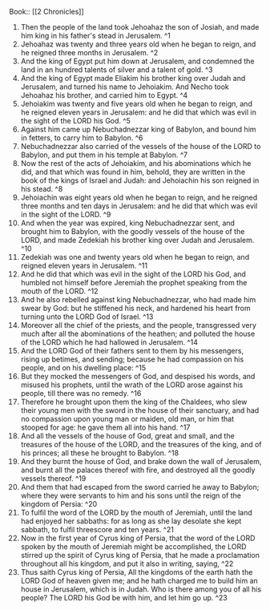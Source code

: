  Book:: [[2 Chronicles]]
 1. Then the people of the land took Jehoahaz the son of Josiah, and made him king in his father's stead in Jerusalem. ^1
 2. Jehoahaz was twenty and three years old when he began to reign, and he reigned three months in Jerusalem. ^2
 3. And the king of Egypt put him down at Jerusalem, and condemned the land in an hundred talents of silver and a talent of gold. ^3
 4. And the king of Egypt made Eliakim his brother king over Judah and Jerusalem, and turned his name to Jehoiakim. And Necho took Jehoahaz his brother, and carried him to Egypt. ^4
 5. Jehoiakim was twenty and five years old when he began to reign, and he reigned eleven years in Jerusalem: and he did that which was evil in the sight of the LORD his God. ^5
 6. Against him came up Nebuchadnezzar king of Babylon, and bound him in fetters, to carry him to Babylon. ^6
 7. Nebuchadnezzar also carried of the vessels of the house of the LORD to Babylon, and put them in his temple at Babylon. ^7
 8. Now the rest of the acts of Jehoiakim, and his abominations which he did, and that which was found in him, behold, they are written in the book of the kings of Israel and Judah: and Jehoiachin his son reigned in his stead. ^8
 9. Jehoiachin was eight years old when he began to reign, and he reigned three months and ten days in Jerusalem: and he did that which was evil in the sight of the LORD. ^9
 10. And when the year was expired, king Nebuchadnezzar sent, and brought him to Babylon, with the goodly vessels of the house of the LORD, and made Zedekiah his brother king over Judah and Jerusalem. ^10
 11. Zedekiah was one and twenty years old when he began to reign, and reigned eleven years in Jerusalem. ^11
 12. And he did that which was evil in the sight of the LORD his God, and humbled not himself before Jeremiah the prophet speaking from the mouth of the LORD. ^12
 13. And he also rebelled against king Nebuchadnezzar, who had made him swear by God: but he stiffened his neck, and hardened his heart from turning unto the LORD God of Israel. ^13
 14. Moreover all the chief of the priests, and the people, transgressed very much after all the abominations of the heathen; and polluted the house of the LORD which he had hallowed in Jerusalem. ^14
 15. And the LORD God of their fathers sent to them by his messengers, rising up betimes, and sending; because he had compassion on his people, and on his dwelling place: ^15
 16. But they mocked the messengers of God, and despised his words, and misused his prophets, until the wrath of the LORD arose against his people, till there was no remedy. ^16
 17. Therefore he brought upon them the king of the Chaldees, who slew their young men with the sword in the house of their sanctuary, and had no compassion upon young man or maiden, old man, or him that stooped for age: he gave them all into his hand. ^17
 18. And all the vessels of the house of God, great and small, and the treasures of the house of the LORD, and the treasures of the king, and of his princes; all these he brought to Babylon. ^18
 19. And they burnt the house of God, and brake down the wall of Jerusalem, and burnt all the palaces thereof with fire, and destroyed all the goodly vessels thereof. ^19
 20. And them that had escaped from the sword carried he away to Babylon; where they were servants to him and his sons until the reign of the kingdom of Persia: ^20
 21. To fulfil the word of the LORD by the mouth of Jeremiah, until the land had enjoyed her sabbaths: for as long as she lay desolate she kept sabbath, to fulfil threescore and ten years. ^21
 22. Now in the first year of Cyrus king of Persia, that the word of the LORD spoken by the mouth of Jeremiah might be accomplished, the LORD stirred up the spirit of Cyrus king of Persia, that he made a proclamation throughout all his kingdom, and put it also in writing, saying, ^22
 23. Thus saith Cyrus king of Persia, All the kingdoms of the earth hath the LORD God of heaven given me; and he hath charged me to build him an house in Jerusalem, which is in Judah. Who is there among you of all his people? The LORD his God be with him, and let him go up. ^23
